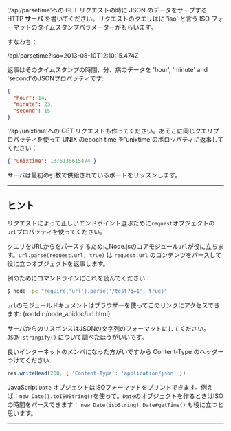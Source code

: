 '/api/parsetime'への GET リクエストの時に JSON のデータをサーブする HTTP **サーバ** を書いてください。リクエストのクエリはに 'iso' と言う ISO フォーマットのタイムスタンプパラメーターがもらいます。

すなわち：

  /api/parsetime?iso=2013-08-10T12:10:15.474Z

返事はそのタイムスタンプの時間、分、病のデータを 'hour', 'minute' and 'second'のJSONプロパッティです:

```json
{
  "hour": 14,
  "minute": 23,
  "second": 15
}
```

'/api/unixtime'への GET リクエストも作ってください。あそこに同じクエリプロパッティを使って UNIX のepoch time を'unixtime'のポロッパティに返事してください：

```json
{ "unixtime": 1376136615474 }
```

サーバは最初の引数で供給されているポートをリッスンします。

----------------------------------------------------------------------
## ヒント

リクエストによって正しいエンドポイント選ぶために`request`オブジェクトの`url`プロパッティを使ってください。

クエリをURLからをパースするためにNode.jsのコアモジュール`url`が役に立ちます。`url.parse(request.url, true)` は `request.url` のコンテンツをパースして役に立つオブジェクトを返事します。

例のためにコマンドラインにこれを読んでください：

```sh
$ node -pe "require('url').parse('/test?q=1', true)"
```

`url`のモジュールドキュメントはブラウザーを使ってこのリンクにアクセスできます:
  {rootdir:/node_apidoc/url.html}
  
サーバからのリスポンスはJSONの文字列のフォーマットにしてください。`JSON.stringify()` について調べたほうがいいです。

良いインターネットのメンバになった方がいですから Content-Type のヘッダーつけてください:

```js
res.writeHead(200, { 'Content-Type': 'application/json' })
```

JavaScript `Date` オブジェクトはISOフォーマットをプリントできます。例えば：`new Date().toISOString()`を使って。`Date`のオブジェクトを作るときはISOの時間をパースできます： `new Date(isoString)`. `Date#getTime()` も役に立つと思います。

----------------------------------------------------------------------
